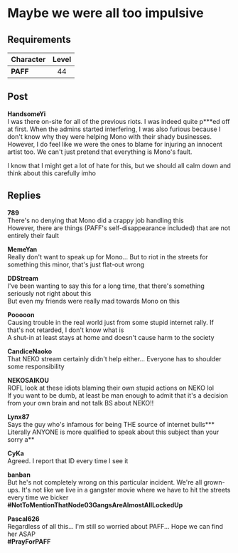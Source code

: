 # Maybe we were all too impulsive
## Requirements
|Character|Level|
|---------|:---:|
|**PAFF** | 44  |

## Post
**HandsomeYi**<br>
I was there on-site for all of the previous riots. I was indeed quite p\*\*\*ed off at first. When the admins started interfering, I was also furious because I don't know why they were helping Mono with their shady businesses. However, I do feel like we were the ones to blame for injuring an innocent artist too. We can't just pretend that everything is Mono's fault.

I know that I might get a lot of hate for this, but we should all calm down and think about this carefully imho
## Replies
**789**<br>
There's no denying that Mono did a crappy job handling this<br>
However, there are things (PAFF's self-disappearance included) that are not entirely their fault

**MemeYan**<br>
Really don't want to speak up for Mono... But to riot in the streets for something this minor, that's just flat-out wrong

**DDStream**<br>
I've been wanting to say this for a long time, that there's something seriously not right about this<br>
But even my friends were really mad towards Mono on this

**Pooooon**<br>
Causing trouble in the real world just from some stupid internet rally. If that's not retarded, I don't know what is<br>
A shut-in at least stays at home and doesn't cause harm to the society

**CandiceNaoko**<br>
That NEKO stream certainly didn't help either... Everyone has to shoulder some responsibility

**NEKOSAIKOU**<br>
ROFL look at these idiots blaming their own stupid actions on NEKO lol<br>
If you want to be dumb, at least be man enough to admit that it's a decision from your own brain and not talk BS about NEKO!!

**Lynx87**<br>
Says the guy who's infamous for being THE source of internet bulls\*\*\*<br>
Literally ANYONE is more qualified to speak about this subject than your sorry a\*\*

**CyKa**<br>
Agreed. I report that ID every time I see it

**banban**<br>
But he's not completely wrong on this particular incident. We're all grown-ups. It's not like we live in a gangster movie where we have to hit the streets every time we bicker<br>
**\#NotToMentionThatNode03GangsAreAlmostAllLockedUp**

**Pascal626**<br>
Regardless of all this... I'm still so worried about PAFF... Hope we can find her ASAP<br>
**\#PrayForPAFF**


